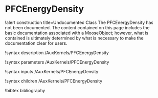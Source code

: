 <!-- MOOSE Documentation Stub: Remove this when content is added. -->

# PFCEnergyDensity

!alert construction title=Undocumented Class
The PFCEnergyDensity has not been documented. The content contained on this page
includes the basic documentation associated with a MooseObject; however, what is contained is
ultimately determined by what is necessary to make the documentation clear for users.

!syntax description /AuxKernels/PFCEnergyDensity

!syntax parameters /AuxKernels/PFCEnergyDensity

!syntax inputs /AuxKernels/PFCEnergyDensity

!syntax children /AuxKernels/PFCEnergyDensity

!bibtex bibliography
